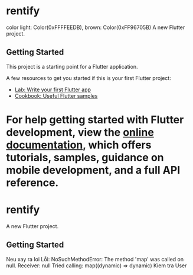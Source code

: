 
# rentify
color light: Color(0xFFFFEEDB), brown: Color(0xFF96705B)
A new Flutter project.

## Getting Started

This project is a starting point for a Flutter application.

A few resources to get you started if this is your first Flutter project:

- [Lab: Write your first Flutter app](https://docs.flutter.dev/get-started/codelab)
- [Cookbook: Useful Flutter samples](https://docs.flutter.dev/cookbook)

For help getting started with Flutter development, view the
[online documentation](https://docs.flutter.dev/), which offers tutorials,
samples, guidance on mobile development, and a full API reference.
=======
# rentify

A new Flutter project.

## Getting Started


Neu xay ra loi Lỗi: NoSuchMethodError: The method 'map' was called on null.
 Receiver: null
  Tried calling: map((dynamic) => dynamic)
Kiem tra User
